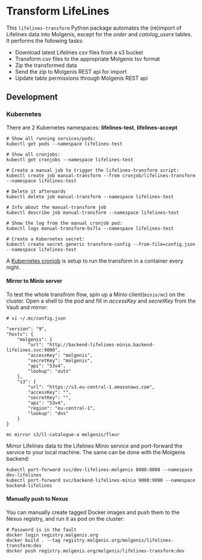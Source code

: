# Transform LifeLines

This `lifelines-transform` Python package automates the (re)import of Lifelines
data into Molgenis, except for the *order* and *catolog_users* tables.
It performs the following tasks:

* Download latest Lifelines csv files from a s3 bucket
* Transform csv files to the appropriate Molgenis tsv format
* Zip the transformed data
* Send the zip to Molgenis REST api for import
* Update table permissions through Molgenis REST api

## Development

### Kubernetes

There are 2 Kubernetes namespaces: **lifelines-test**, **lifelines-accept**

    # Show all running services/pods:
    kubectl get pods --namespace lifelines-test

    # Show all cronjobs:
    kubectl get cronjobs --namespace lifelines-test

    # Create a manual job to trigger the lifelines-transform script:
    kubectl create job manual-transform --from cronjob/lifelines-transform --namespace lifelines-test

    # Delete it afterwards
    kubectl delete job manual-transform --namespace lifelines-test

    # Info about the manual-transform job
    kubectl describe job manual-transform --namespace lifelines-test

    # Show the log from the manual cronjob pod:
    kubectl logs manual-transform-bs7lx --namespace lifelines-test

    # Create a Kubernetes secret:
    kubectl create secret generic transform-config --from-file=config.json --namespace lifelines-test

A [Kubernetes cronjob](https://rancher.molgenis.org:7777/p/c-rrz2w:p-dtpjq/workload/cronjob:lifelines-catalog-test:transform) is setup to run the transform in a container
every night.

#### Mirror to Minio server

To test the whole transfrom flow, spin up a Minio client(`minio/mc`) on the cluster.
Open a shell to the pod and fill in *accessKey* and *secretKey* from the Vault and mirror:

    # vi ~/.mc/config.json

    "version": "9",
    "hosts": {
        "molgenis": {
            "url": "http://backend-lifelines-minio.backend-lifelines.svc:9000",
            "accessKey": "molgenis",
            "secretKey": "molgenis",
            "api": "S3v4",
            "lookup": "auto"
        },
        "s3": {
            "url": "https://s3.eu-central-1.amazonaws.com",
            "accessKey": "",
            "secretKey": "",
            "api": "S3v4",
            "region": "eu-central-1",
            "lookup": "dns"
        }
    }

    mc mirror s3/ll-catalogue-a molgenis/fleur

Mirror Lifelines data to the Lifelines Minio service and port-forward the service
to your local machine. The same can be done with the Molgenis backend:

    kubectl port-forward svc/dev-lifelines-molgenis 8080:8080 --namespace dev-lifelines
    kubectl port-forward svc/backend-lifelines-minio 9000:9000 --namespace backend-lifelines

#### Manually push to Nexus

You can manually create tagged Docker images and push them to the Nexus registry,
and run it as pod on the cluster:

    # Password is in the fault
    docker login registry.molgenis.org
    docker build . --tag registry.molgenis.org/molgenis/lifelines-transform:dev
    docker push registry.molgenis.org/molgenis/lifelines-transform:dev
